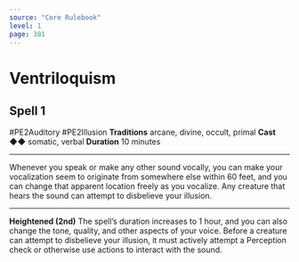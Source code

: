 ```yaml
---
source: "Core Rulebook"
level: 1
page: 381
---
```


# Ventriloquism
## Spell 1
#PE2Auditory #PE2Illusion 
**Traditions** arcane, divine, occult, primal
**Cast** ◆◆ somatic, verbal
**Duration** 10 minutes

-----
Whenever you speak or make any other sound vocally, you can make your vocalization seem to originate from somewhere else within 60 feet, and you can change that apparent location freely as you vocalize. Any creature that hears the sound can attempt to disbelieve your illusion.

---
**Heightened (2nd)** The spell’s duration increases to 1 hour, and you can also change the tone, quality, and other aspects of your voice. Before a creature can attempt to disbelieve your illusion, it must actively attempt a Perception check or otherwise use actions to interact with the sound.